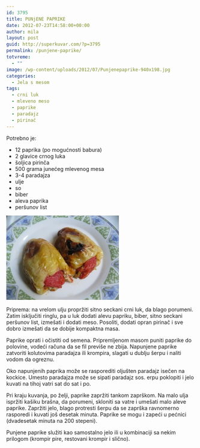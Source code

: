 ```yaml
---
id: 3795
title: PUNjENE PAPRIKE
date: 2012-07-23T14:58:00+00:00
author: mila
layout: post
guid: http://superkuvar.com/?p=3795
permalink: /punjene-paprike/
totvreme:
  - ""
image: /wp-content/uploads/2012/07/Punjenepaprike-940x198.jpg
categories:
  - Jela s mesom
tags:
  - crni luk
  - mleveno meso
  - paprike
  - paradajz
  - pirinač
---
```

Potrebno je:

  * 12 paprika (po mogućnosti babura)
  * 2 glavice crnog luka
  * šoljica pirinča
  * 500 grama junećeg mlevenog mesa
  * 3-4 paradajza
  * ulje
  * so
  * biber
  * aleva paprika
  * peršunov list

<img class="alignnone size-medium wp-image-3796" title="Punjenepaprike" src="/wp-content/uploads/2012/07/Punjenepaprike-300x225.jpg" alt="" width="300" height="225" /> 

Priprema: na vrelom ulju propržiti sitno seckani crni luk, da blago porumeni. Zatim isključiti ringlu, pa u luk dodati alevu papriku, biber, sitno seckani peršunov list, izmešati i dodati meso. Posoliti, dodati opran pirinač i sve dobro izmešati da se dobije kompaktna masa.

Paprike oprati i očistiti od semena. Pripremljenom masom puniti paprike do polovine, vodeći računa da se fil previše ne zbija. Napunjene paprike zatvoriti kolutovima paradajza ili krompira, slagati u dublju šerpu i naliti vodom da ogreznu.

Oko napunjenih paprika može se rasporediti oljušten paradajz isečen na kockice. Umesto paradajza može se sipati paradajz sos.  erpu poklopiti i jelo kuvati na tihoj vatri sat do sat i po.

Pri kraju kuvanja, po želji, paprike zapržiti tankom zaprškom. Na malo ulja ispržiti kašiku brašna, da porumeni, skloniti sa vatre i umešati malo aleve paprike. Zapržiti jelo, blago protresti šerpu da se zaprška ravnomerno rasporedi i kuvati još desetak minuta. Paprike se mogu i zapeći u pećnici (dvadesetak minuta na 200 stepeni).

Punjene paprike služiti kao samostalno jelo ili u kombinaciji sa nekim prilogom (krompir pire, restovani krompir i slično).